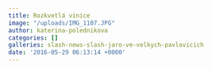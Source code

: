 ```yaml
---
title: Rozkvetlá vinice
image: "/uploads/IMG_1107.JPG"
author: katerina-polednikova
categories: []
galleries: slash-news-slash-jaro-ve-velkych-pavlovicich
date: '2016-05-29 06:13:14 +0000'
---
```

